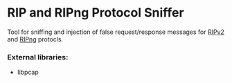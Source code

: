 RIP and RIPng Protocol Sniffer
==============================

Tool for sniffing and injection of false request/response messages
for [RIPv2](http://tools.ietf.org/html/rfc2453) and [RIPng](http://tools.ietf.org/html/rfc2080)
protocls.


### External libraries:

* libpcap
